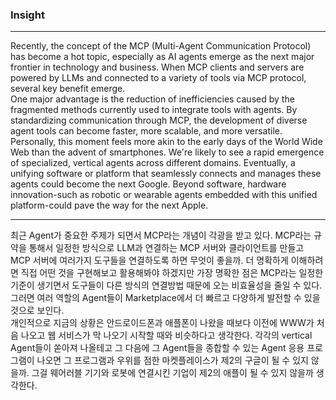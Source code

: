 ### Insight
---
Recently, the concept of the MCP (Multi-Agent Communication Protocol) has become a hot topic, especially as AI agents emerge as the next major frontier in technology and business. When MCP clients and servers are powered by LLMs and connected to a variety of tools via MCP protocol, several key benefit emerge. <br>
One major advantage is the reduction of inefficiencies caused by the fragmented methods currently used to integrate tools with agents. By standardizing communication through MCP, the development of diverse agent tools can become faster, more scalable, and more versatile.<br>
Personally, this moment feels more akin to the early days of the World Wide Web than the advent of smartphones. We're likely to see a rapid emergence of specialized, vertical agents across different domains. Eventually, a unifying software or platform that seamlessly connects and manages these agents could become the next Google. Beyond software, hardware innovation-such as robotic or wearable agents embedded with this unified platform-could pave the way for the next Apple.

---
최근 Agent가 중요한 주제가 되면서 MCP라는 개념이 각광을 받고 있다. MCP라는 규약을 통해서 일정한 방식으로 LLM과 연결하는 MCP 서버와 클라이언트를 만들고 MCP 서버에 여러가지 도구들을 연결하도록 하면 무엇이 좋을까. 더 명확하게 이해하려면 직접 어떤 것을 구현해보고 활용해봐야 하겠지만 가장 명확한 점은 MCP라는 일정한 기준이 생기면서 도구들이 다른 방식의 연결방법 때문에 오는 비효율성을 줄일 수 있다. 그러면 여러 역할의 Agent들이 Marketplace에서 더 빠르고 다양하게 발전할 수 있을 것으로 보인다. <br>
개인적으로 지금의 상황은 안드로이드폰과 애플폰이 나왔을 때보다 이전에 WWW가 처음 나오고 웹 서비스가 막 나오기 시작할 때와 비슷하다고 생각한다. 각각의 vertical Agent들이 쏟아져 나올테고 그 다음에 그 Agent들을 종합할 수 있는 Agent 응용 프로그램이 나오면 그 프로그램과 우위를 점한 마켓플레이스가 제2의 구글이 될 수 있지 않을까. 그걸 웨어러블 기기와 로봇에 연결시킨 기업이 제2의 애플이 될 수 있지 않을까 생각한다.
